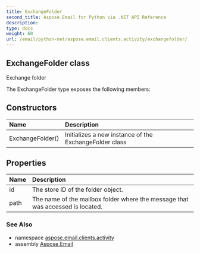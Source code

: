 ```yaml
---
title: ExchangeFolder
second_title: Aspose.Email for Python via .NET API Reference
description: 
type: docs
weight: 60
url: /email/python-net/aspose.email.clients.activity/exchangefolder/
---
```


## ExchangeFolder class

Exchange folder

The ExchangeFolder type exposes the following members:
## Constructors
| Name | Description |
| :- | :- |
|ExchangeFolder()|Initializes a new instance of the ExchangeFolder class|
## Properties
| Name | Description |
| :- | :- |
|id|The store ID of the folder object.|
|path|The name of the mailbox folder where the message that was accessed is located.|

### See Also

* namespace [aspose.email.clients.activity](/email/python-net/aspose.email.clients.activity/)
* assembly [Aspose.Email](/slides/python-net/)

